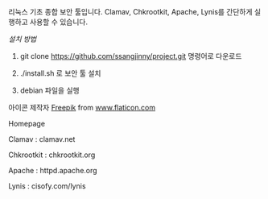 리눅스 기초 종합 보안 툴입니다. Clamav, Chkrootkit, Apache, Lynis를 간단하게 실행하고 사용할 수 있습니다.

*설치 방법*

1. git clone https://github.com/ssangjinny/project.git 명령어로 다운로드

2. ./install.sh 로 보안 툴 설치

3. debian 파일을 실행

<div>아이콘 제작자 <a href="https://www.flaticon.com/kr/authors/freepik" title="Freepik">Freepik</a> from <a href="https://www.flaticon.com/kr/" title="Flaticon">www.flaticon.com</a></div>

Homepage

Clamav : clamav.net

Chkrootkit : chkrootkit.org

Apache : httpd.apache.org

Lynis : cisofy.com/lynis
